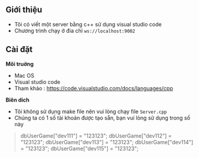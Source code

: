 ## Giới thiệu

- Tôi có viết một server bằng c++ sử dụng visual studio code
- Chương trình chạy ở đia chỉ `ws://localhost:9002`

## Cài đặt
**Môi truờng**
 - Mac OS
 - Visual studio code
 - Tham khảo : https://code.visualstudio.com/docs/languages/cpp
    

**Biên dich**
 - Tôi không sử dụng make file nên vui lòng chạy file `Server.cpp` 
 - Chúng ta có 1 số tài khoản được tạo sẵn, bạn vui lòng sử dụng trong số này
  
 >  dbUserGame["dev111"] = "123123";
    dbUserGame["dev112"] = "123123";
    dbUserGame["dev113"] = "123123";
    dbUserGame["dev114"] = "123123";
    dbUserGame["dev115"] = "123123";
